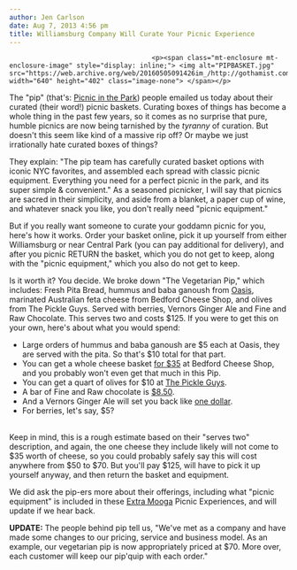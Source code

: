 ```yaml
---
author: Jen Carlson
date: Aug 7, 2013 4:56 pm
title: Williamsburg Company Will Curate Your Picnic Experience
---
```


	
										<p><span class="mt-enclosure mt-enclosure-image" style="display: inline;"> <img alt="PIPBASKET.jpg" src="https://web.archive.org/web/20160505091426im_/http://gothamist.com/attachments/arts_jen/PIPBASKET.jpg" width="640" height="402" class="image-none"> </span></p>

<p>The &quot;pip&quot; (that&apos;s: <a href="https://web.archive.org/web/20160505091426/http://picnicinthepark.com/">Picnic in the Park</a>) people emailed us today about their curated (their word!) picnic baskets. Curating boxes of things has become a whole thing in the past few years, so it comes as no surprise that pure, humble picnics are now being tarnished by the <em>tyranny</em> of curation. But doesn&apos;t this seem like kind of a massive rip off? Or maybe we just irrationally hate curated boxes of things?</p>

<p>They explain: &quot;The pip team has carefully curated basket options with iconic NYC favorites, and assembled each spread with classic picnic equipment. Everything you need for a perfect picnic in the park, and its super simple &amp; convenient.&quot; As a seasoned picnicker, I will say that picnics are sacred in their simplicity, and aside from a blanket, a paper cup of wine, and whatever snack you like, you don&apos;t really need &quot;picnic equipment.&quot;</p>

<p>But if you really want someone to curate your goddamn picnic for you, here&apos;s how it works. Order your basket online, pick it up yourself from either Williamsburg or near Central Park (you can pay additional for delivery), and after you picnic RETURN the basket, which you do not get to keep, along with the &quot;picnic equipment,&quot; which you also do not get to keep. </p>

<p>Is it worth it? You decide. We broke down &quot;The Vegetarian Pip,&quot; which includes: Fresh Pita Bread, hummus and baba ganoush from <a href="https://web.archive.org/web/20160505091426/http://www.menupages.com/restaurants/oasis/menu">Oasis</a>, marinated Australian feta cheese from Bedford Cheese Shop, and olives from The Pickle Guys. Served with berries, Vernors Ginger Ale and Fine and Raw Chocolate. This serves two and costs $125. If you were to get this on your own, here&apos;s about what you would spend: <br>
</p><ul><li>Large orders of hummus and baba ganoush are $5 each at Oasis, they are served with the pita. So that&apos;s $10 total for that part.<br>
</li><li>You can get a whole cheese basket <a href="https://web.archive.org/web/20160505091426/http://bedfordcheeseshop.com/products/the-sampler">for $35</a> at Bedford Cheese Shop, and you probably won&apos;t even get that much in this Pip.<br>
</li><li>You can get a quart of olives for $10 at <a href="https://web.archive.org/web/20160505091426/http://www.pickleguys.com/products.php">The Pickle Guys</a>.<br>
</li><li>A bar of Fine and Raw chocolate is <a href="https://web.archive.org/web/20160505091426/https://www.fineandraw.com/buy">$8.50</a>.<br>
</li><li>And a Vernors Ginger Ale will set you back like <a href="https://web.archive.org/web/20160505091426/http://www.beveragesdirect.com/Vernors-Ginger-Ale.aspx">one dollar</a>.<br>
</li><li>For berries, let&apos;s say, $5?</li></ul><br>
Keep in mind, this is a rough estimate based on their &quot;serves two&quot; description, and again, the one cheese they include likely will not come to $35 worth of cheese, so you could probably safely say this will cost anywhere from $50 to $70. But you&apos;ll pay $125, will have to pick it up yourself anyway, and then return the basket and equipment. <p></p>

<p>We did ask the pip-ers more about their offerings, including what &quot;picnic equipment&quot; is included in these <a href="https://web.archive.org/web/20160505091426/http://gothamist.com/2012/05/21/was_extra_mooga_worth_250.php">Extra Mooga</a> Picnic Experiences, and will update if we hear back.</p>

<p><strong>UPDATE:</strong> The people behind pip tell us, &quot;We&apos;ve met as a company and have made some changes to our pricing, service and business model. As an example, our vegetarian pip is now appropriately priced at $70. More over, each customer will keep our pip&apos;quip with each order.&quot;</p>					
										
									
				